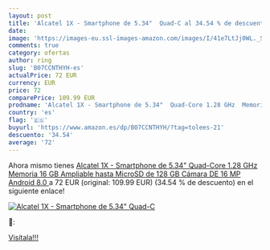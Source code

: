 ```yaml
---
layout: post
title: 'Alcatel 1X - Smartphone de 5.34"  Quad-C al 34.54 % de descuento'
date: 
image: 'https://images-eu.ssl-images-amazon.com/images/I/41e7LtJj0WL._SL200_.jpg'
comments: true
category: ofertas
author: ring
slug: 'B07CCNTHYH-es'
actualPrice: 72 EUR
currency: EUR
price: 72
comparePrice: 109.99 EUR
prodname: 'Alcatel 1X - Smartphone de 5.34"  Quad-Core 1.28 GHz  Memoria 16 GB Ampliable hasta MicroSD de 128 GB  Cámara DE 16 MP  Android 8.0 '
country: 'es'
flag: '🇪🇸'
buyurl: 'https://www.amazon.es/dp/B07CCNTHYH/?tag=tolees-21'
descuento: '34.54'
average: '72'
---
```


Ahora mismo tienes [Alcatel 1X - Smartphone de 5.34"  Quad-Core 1.28 GHz  Memoria 16 GB Ampliable hasta MicroSD de 128 GB  Cámara DE 16 MP  Android 8.0 ](https://www.amazon.es/dp/B07CCNTHYH/?tag=tolees-21) a 72 EUR (original: 109.99 EUR) (34.54 %  de descuento) en el siguiente enlace!

[![Alcatel 1X - Smartphone de 5.34"  Quad-C](https://images-eu.ssl-images-amazon.com/images/I/41e7LtJj0WL._SL200_.jpg)](https://www.amazon.es/dp/B07CCNTHYH/?tag=tolees-21)

🔎:


[Visítala!!!](https://www.amazon.es/dp/B07CCNTHYH/?tag=tolees-21)
